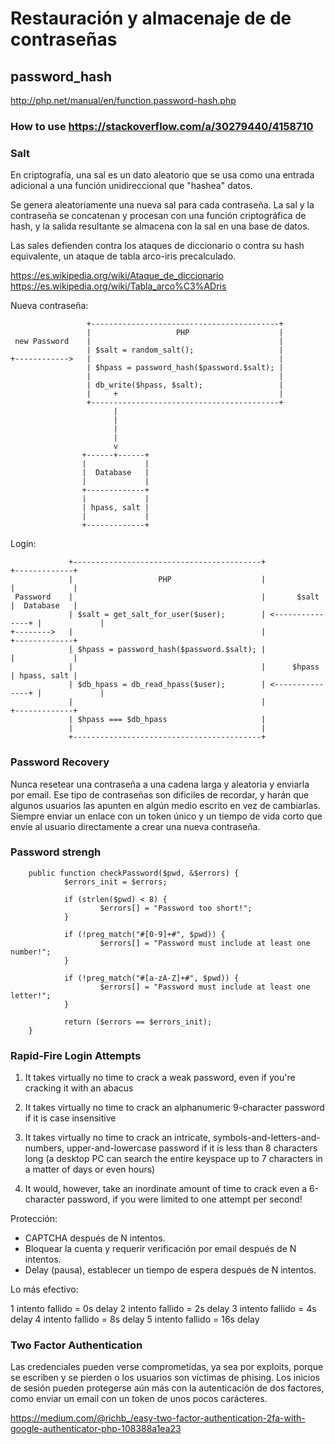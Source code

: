 # Restauración y almacenaje de de contraseñas

## password_hash
http://php.net/manual/en/function.password-hash.php

### How to use https://stackoverflow.com/a/30279440/4158710

### Salt

En criptografía, una sal es un dato aleatorio que se usa como una entrada adicional a una función unidireccional que "hashea" datos.

Se genera aleatoriamente una nueva sal para cada contraseña. La sal y la contraseña se concatenan y procesan con una función criptográfica de hash, y la salida resultante se almacena con la sal en una base de datos.

Las sales defienden contra los ataques de diccionario o contra su hash equivalente, un ataque de tabla arco-iris precalculado.

https://es.wikipedia.org/wiki/Ataque_de_diccionario
https://es.wikipedia.org/wiki/Tabla_arco%C3%ADris


Nueva contraseña:

```
                 +------------------------------------------+
                 |                   PHP                    |
 new Password    |                                          |
                 | $salt = random_salt();                   |
+------------>   |                                          |
                 | $hpass = password_hash($password.$salt); |
                 |                                          |
                 | db_write($hpass, $salt);                 |
                 |     +                                    |
                 +------------------------------------------+
                       |
                       |
                       |
                       |
                       v
                +------+------+
                |             |
                |  Database   |
                |             |
                +-------------+
                |             |
                | hpass, salt |
                |             |
                +-------------+

```

Login:

```
             +------------------------------------------+                   +-------------+
             |                   PHP                    |                   |             |
 Password    |                                          |       $salt       |  Database   |
             | $salt = get_salt_for_user($user);        | <---------------+ |             |
+-------->   |                                          |                   +-------------+
             | $hpass = password_hash($password.$salt); |                   |             |
             |                                          |      $hpass       | hpass, salt |
             | $db_hpass = db_read_hpass($user);        | <---------------+ |             |
             |                                          |                   +-------------+
             | $hpass === $db_hpass                     |
             |                                          |
             +------------------------------------------+

```

### Password Recovery

Nunca resetear una contraseña a una cadena larga y aleatoria y enviarla por email. Ese tipo de contraseñas son dificiles de recordar, y harán
que algunos usuarios las apunten en algún medio escrito en vez de cambiarlas. Siempre enviar un enlace con un token único y un tiempo de vida
corto que envíe al usuario directamente a crear una nueva contraseña.


### Password strengh

        public function checkPassword($pwd, &$errors) {
                $errors_init = $errors;

                if (strlen($pwd) < 8) {
                        $errors[] = "Password too short!";
                }

                if (!preg_match("#[0-9]+#", $pwd)) {
                        $errors[] = "Password must include at least one number!";
                }

                if (!preg_match("#[a-zA-Z]+#", $pwd)) {
                        $errors[] = "Password must include at least one letter!";
                }     

                return ($errors == $errors_init);
        }


### Rapid-Fire Login Attempts

1. It takes virtually no time to crack a weak password, even if you're cracking it with an abacus

2. It takes virtually no time to crack an alphanumeric 9-character password if it is case insensitive

3. It takes virtually no time to crack an intricate, symbols-and-letters-and-numbers, upper-and-lowercase password if it is less than 8 characters long (a desktop PC can search the entire keyspace up to 7 characters in a matter of days or even hours)

4. It would, however, take an inordinate amount of time to crack even a 6-character password, if you were limited to one attempt per second!

Protección:

- CAPTCHA después de N intentos.
- Bloquear la cuenta y requerir verificación por email después de N intentos.
- Delay (pausa), establecer un tiempo de espera después de N intentos.

Lo más efectivo:

1 intento fallido = 0s delay
2 intento fallido = 2s delay
3 intento fallido = 4s delay
4 intento fallido = 8s delay
5 intento fallido = 16s delay

### Two Factor Authentication

Las credenciales pueden verse comprometidas, ya sea por exploits, porque se escriben y se pierden o los usuarios son víctimas de phising. Los inicios de sesión pueden protegerse aún más con la autenticación de dos factores, como enviar un email con un token de unos pocos carácteres.

https://medium.com/@richb_/easy-two-factor-authentication-2fa-with-google-authenticator-php-108388a1ea23